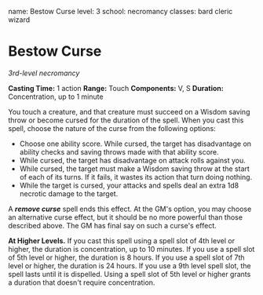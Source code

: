 name: Bestow Curse
level: 3
school: necromancy
classes: bard
         cleric
         wizard

# Bestow Curse
_3rd-level necromancy_

**Casting Time:** 1 action
**Range:** Touch
**Components:** V, S
**Duration:** Concentration, up to 1 minute

You touch a creature, and that creature must succeed on a Wisdom saving throw or become cursed for the duration of the spell. When you cast this spell, choose the nature of the curse from the following options:

* Choose one ability score. While cursed, the target has disadvantage on ability checks and saving throws made with that ability score.
* While cursed, the target has disadvantage on attack rolls against you.
* While cursed, the target must make a Wisdom saving throw at the start of each of its turns. If it fails, it wastes its action that turn doing nothing.
* While the target is cursed, your attacks and spells deal an extra 1d8 necrotic damage to the target.

A **_remove curse_** spell ends this effect. At the GM's option, you may choose an alternative curse effect, but it should be no more powerful than those described above. The GM has final say on such a curse's effect.

**At Higher Levels.** If you cast this spell using a spell slot of 4th level or higher, the duration is concentration, up to 10 minutes. If you use a spell slot of 5th level or higher, the duration is 8 hours. If you use a spell slot of 7th level or higher, the duration is 24 hours. If you use a 9th level spell slot, the spell lasts until it is dispelled. Using a spell slot of 5th level or higher grants a duration that doesn't require concentration.
